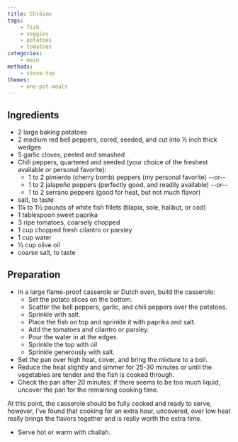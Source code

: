 ```yaml
---
title: Chráime
tags:
    - fish
    - veggies
    - potatoes
    - tomatoes
categories:
    - main
methods:
    - stove-top
themes:
    - one-pot meals
---
```


## Ingredients

-   2 large baking potatoes
-   2 medium red bell peppers, cored, seeded, and cut into ½ inch thick
    wedges
-   5 garlic cloves, peeled and smashed
-   Chili peppers, quartered and seeded (your choice of the freshest
    available or personal favorite):
    -   1 to 2 pimiento (cherry bomb) peppers (my personal favorite)
        --or--
    -   1 to 2 jalapeño peppers (perfectly good, and readily available)
        --or--
    -   1 to 2 serrano peppers (good for heat, but not much flavor)
-   salt, to taste
-   1¼ to 1½ pounds of white fish fillets (tilapia, sole, halibut, or
    cod)
-   1 tablespoon sweet paprika
-   3 ripe tomatoes, coarsely chopped
-   1 cup chopped fresh cilantro or parsley
-   1 cup water
-   ⅓ cup olive oil
-   coarse salt, to taste

## Preparation

-   In a large flame-proof casserole or Dutch oven, build the casserole:
    -   Set the potato slices on the bottom.
    -   Scatter the bell peppers, garlic, and chili peppers over the
        potatoes.
    -   Sprinkle with salt.
    -   Place the fish on top and sprinkle it with paprika and salt.
    -   Add the tomatoes and cilantro or parsley.
    -   Pour the water in at the edges.
    -   Sprinkle the top with oil
    -   Sprinkle generously with salt.
-   Set the pan over high heat, cover, and bring the mixture to a boil.
-   Reduce the heat slightly and simmer for 25-30 minutes or until the
    vegetables are tender and the fish is cooked through.
-   Check the pan after 20 minutes; if there seems to be too much
    liquid, uncover the pan for the remaining cooking time.

At this point, the casserole should be fully cooked and ready to serve,
however, I've found that cooking for an extra hour, uncovered, over low
heat really brings the flavors together and is really worth the extra
time.

-   Serve hot or warm with challah.
